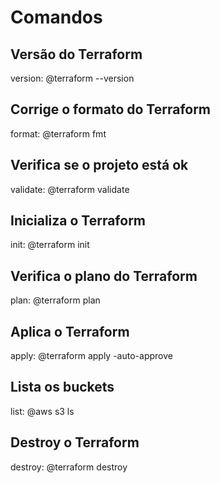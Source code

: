 # Comandos

## Versão do Terraform
version:
	@terraform --version

## Corrige o formato do Terraform
format:
	@terraform fmt

## Verifica se o projeto está ok
validate:
	@terraform validate

## Inicializa o Terraform
init:
	@terraform init

## Verifica o plano do Terraform
plan:
	@terraform plan

## Aplica o Terraform
apply:
	@terraform apply -auto-approve

## Lista os buckets
list:
	@aws s3 ls

## Destroy o Terraform
destroy:
	@terraform destroy
